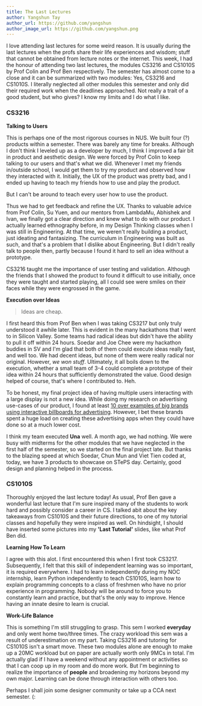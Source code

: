 ```yaml
---
title: The Last Lectures
author: Yangshun Tay
author_url: https://github.com/yangshun
author_image_url: https://github.com/yangshun.png
---
```


I love attending last lectures for some weird reason. It is usually during the last lectures when the profs share their life experiences and wisdom; stuff that cannot be obtained from lecture notes or the internet. <!--truncate-->This week, I had the honour of attending two last lectures, the modules CS3216 and CS1010S by Prof Colin and Prof Ben respectively. The semester has almost come to a close and it can be summarized with two modules: Yes, CS3216 and CS1010S. I literally neglected all other modules this semester and only did their required work when the deadlines approached. Not really a trait of a good student, but who gives? I know my limits and I do what I like.

### CS3216

**Talking to Users**

This is perhaps one of the most rigorous courses in NUS. We built four (?) products within a semester. There was barely any time for breaks. Although I don't think I leveled up as a developer by much, I think I improved a fair bit in product and aesthetic design. We were forced by Prof Colin to keep talking to our users and that's what we did. Whenever I met my friends in/outside school, I would get them to try my product and observed how they interacted with it. Initially, the UX of the product was pretty bad, and I ended up having to teach my friends how to use and play the product.

But I can't be around to teach every user how to use the product.

Thus we had to get feedback and refine the UX. Thanks to valuable advice from Prof Colin, Su Yuen, and our mentors from LambdaMu, Abhishek and Ivan, we finally got a clear direction and knew what to do with our product. I actually learned ethnography before, in my Design Thinking classes when I was still in Engineering. At that time, we weren't really building a product, just ideating and fantasizing. The curriculum in Engineering was built as such, and that's a problem that I dislike about Engineering. But I didn't really talk to people then, partly because I found it hard to sell an idea without a prototype.

CS3216 taught me the importance of user testing and validation. Although the friends that I showed the product to found it difficult to use initially, once they were taught and started playing, all I could see were smiles on their faces while they were engrossed in the game.

**Execution over Ideas**

> Ideas are cheap.

I first heard this from Prof Ben when I was taking CS3217 but only truly understood it awhile later. This is evident in the many hackathons that I went to in Silicon Valley. Some teams had radical ideas but didn't have the ability to pull it off within 24 hours. Soedar and Joe Chee were my hackathon buddies in SV and I'm glad that both of them could execute ideas really fast, and well too. We had decent ideas, but none of them were really radical nor original. However, _we won stuff_. Ultimately, it all boils down to the execution, whether a small team of 3-4 could complete a prototype of their idea within 24 hours that sufficiently demonstrated the value. Good design helped of course, that's where I contributed to. Heh.

To be honest, my final project idea of having multiple users interacting with a large display is not a new idea. While doing my research on advertising use-cases of our product, I found at least [10 over examples of big brands using interactive billboards for advertising](http://www.trendhunter.com/slideshow/interactive-advertising-campaigns). However, I bet these brands spent a huge load on creating these advertising apps when they could have done so at a much lower cost.

I think my team executed **Una** well. A month ago, we had nothing. We were busy with midterms for the other modules that we have neglected in the first half of the semester, so we started on the final project late. But thanks to the blazing speed at which Soedar, Chun Mun and Viet Tien coded at, today, we have 3 products to showcase on STePS day. Certainly, good design and planning helped in the process.

### CS1010S

Thoroughly enjoyed the last lecture today! As usual, Prof Ben gave a wonderful last lecture that I'm sure inspired many of the students to work hard and possibly consider a career in CS. I talked abit about the key takeaways from CS1010S and their future directions, to one of my tutorial classes and hopefully they were inspired as well. On hindsight, I should have inserted some pictures into my **'Last Tutorial'** slides, like what Prof Ben did.

**Learning How To Learn**

I agree with this alot. I first encountered this when I first took CS3217. Subsequently, I felt that this skill of independent learning was so important, it is required everywhere. I had to learn independently during my NOC internship, learn Python independently to teach CS1010S, learn how to explain programming concepts to a class of freshmen who have no prior experience in programming. Nobody will be around to force you to constantly learn and practice, but that's the only way to improve. Hence having an innate desire to learn is crucial.

**Work-Life Balance**

This is something I'm still struggling to grasp. This sem I worked **everyday** and only went home two/three times. The crazy workload this sem was a result of underestimation on my part. Taking CS3216 and tutoring for CS1010S isn't a smart move. These two modules alone are enough to make up a 20MC workload but on paper are actually worth only 9MCs in total. I'm actually glad if I have a weekend without any appointment or activities so that I can coop up in my room and do more work. But I'm beginning to realize the importance of **people** and broadening my horizons beyond my own major. Learning can be done through interaction with others too.

Perhaps I shall join some designer community or take up a CCA next semester. (:

